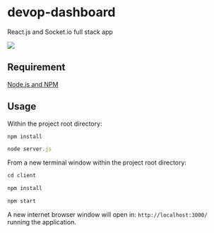 # devop-dashboard
React.js and Socket.io full stack app

![](https://github.com/eunier14/devop-dashboard/blob/master/media/devop-dashboard-demo.gif)

## Requirement
[Node.js and NPM](https://nodejs.org/en/)

## Usage
Within the project root directory:
```javascript
npm install
```
```javascript
node server.js
```

From a new terminal window within the project root directory:
```javascript
cd client
```
```javascript
npm install
```
```javascript
npm start
```
A new internet browser window will open in: `http://localhost:3000/` running the application.

